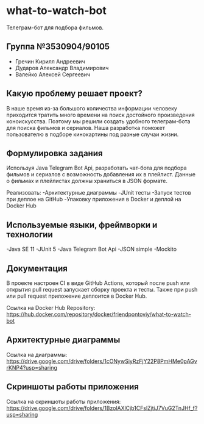 # what-to-watch-bot
Телеграм-бот для подбора фильмов.

## Группа №3530904/90105
- Гречин Кирилл Андреевич   
- Дударов Александр Владимирович 
- Валейко Алексей Сергеевич

## Какую проблему решает проект?
В наше время из-за большого количества информации человеку приходится тратить много времени на поиск достойного произведения коноискусства.
Поэтому мы решили создать удобного телеграм-бота для поиска фильмов и сериалов. Наша разработка поможет пользователю в подборе кинокартины под разные случаи жизни.

## Формулировка задания
Используя Java Telegram Bot Api, разработать чат-бота для подбора фильмов и сериалов с возможность добавления их в плейлист. Данные о фильмах и плейлистах должны храниться в JSON формате.

Реализовать:
-Архитектурные диаграммы
-JUnit тесты
-Запуск тестов при деплое на GitHub
-Упаковку приложения в Docker и деплой на Docker Hub

## Используемые языки, фреймворки и технологии
-Java SE 11
-JUnit 5
-Java Telegram Bot Api
-JSON simple
-Mockito

## Документация
В проекте настроен CI в виде GitHub Actions, который после push или открытия pull request запускает сборку проекта и тесты. Также при push или pull request приложение деплоится в Docker Hub.

Ссылка на Docker Hub Repository: https://hub.docker.com/repository/docker/friendpontoviy/what-to-watch-bot

## Архитектурные диаграммы

Ссылка на диаграммы: https://drive.google.com/drive/folders/1cONywSiyRzFjY22P8PmHMe0pAGvrKNP4?usp=sharing

## Скриншоты работы приложения

Ссылка на скриншоты работы приложения: https://drive.google.com/drive/folders/1BzolAXlCjb1CFslZjtiJ7VuG2TnJHf_f?usp=sharing






